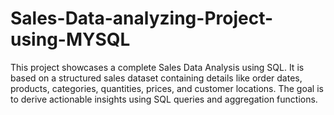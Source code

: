 # Sales-Data-analyzing-Project-using-MYSQL
This project showcases a complete Sales Data Analysis using SQL. It is based on a structured sales dataset containing details like order dates, products, categories, quantities, prices, and customer locations. The goal is to derive actionable insights using SQL queries and aggregation functions.
